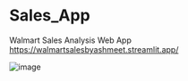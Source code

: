 # Sales_App
Walmart Sales Analysis Web App
https://walmartsalesbyashmeet.streamlit.app/

![image](https://github.com/user-attachments/assets/72c8b725-2b89-4802-a48d-a0f49c9ee30d)
